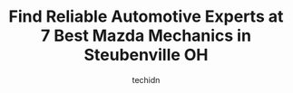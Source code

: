---
layout: ampstory
image: https://images.unsplash.com/photo-1536593053730-495056b74a05?ixlib=rb-4.0.3&ixid=MnwxMjA3fDB8MHxwaG90by1wYWdlfHx8fGVufDB8fHx8&auto=format&fit=crop&w=640&h=853&q=80
author: techidn
featured: false
description: When it comes to maintaining and repairing your vehicle in Steubenville OH, USA, you deserve nothing but the best. Thats why the 7 best Mazda Mechanic in the area are here to offer their ex
title: Find Reliable Automotive Experts at 7 Best Mazda Mechanics in Steubenville OH
cover:
   title: Find Reliable Automotive Experts at 7 Best Mazda Mechanics in Steubenville OH
   subtitle: Rickpate
   background: https://images.unsplash.com/photo-1536593053730-495056b74a05?ixlib=rb-4.0.3&ixid=MnwxMjA3fDB8MHxwaG90by1wYWdlfHx8fGVufDB8fHx8&auto=format&fit=crop&w=640&h=853&q=80

pages: 
 - layout: thirds
   top: <h1>#1 Team Toyota</h1>
   bottom: "<p>First, I called to inquire about a vehicle I was interested in, and was told I would receive a call back and did not. I got off work at 6 and rushed to the car lot to spe</p>"
   background: https://www.knot35.com/toplist/wp-content/uploads/2023/06/best-mazda-mechanic-1-in-steubenville-oh-1685840882.jpeg
   backgroundblur: true
 - layout: thirds
   top: <h1>#2 Sunset Motors Incorp</h1>
   bottom: "<p>2218 Sunset Blvd #2403, Steubenville, OH 43952, United States</p>"
   background: https://www.knot35.com/toplist/wp-content/uploads/2023/06/best-mazda-mechanic-2-in-steubenville-oh-1685840882.jpeg
   cta:
      link: https://www.knot35.com/toplist/find-reliable-automotive-experts-at-7-best-mazda-mechanics-in-steubenville-oh/
      text: Find Reliable Automotive Experts at 7 Best Mazda Mechanics in Steubenville OH
 - layout: thirds
   top: <h1>#3 Monro Auto Service and Tire Centers</h1>
   bottom: "<p>4248 Sunset Blvd, Steubenville, OH 43952, United States</p>"
   background: https://www.knot35.com/toplist/wp-content/uploads/2023/06/best-mazda-mechanic-3-in-steubenville-oh-1685840882.jpeg
   cta:
      link: https://www.knot35.com/toplist/find-reliable-automotive-experts-at-7-best-mazda-mechanics-in-steubenville-oh/
      text: Find Reliable Automotive Experts at 7 Best Mazda Mechanics in Steubenville OH
 - layout: thirds
   top: <h1>#4 Firestone Complete Auto Care</h1>
   bottom: "<p>432 Washington St, Steubenville, OH 43952, United States</p>"
   background: https://images.unsplash.com/photo-1531169509526-f8f1fdaa4a67?ixlib=rb-4.0.3&ixid=MnwxMjA3fDB8MHxwaG90by1wYWdlfHx8fGVufDB8fHx8&auto=format&fit=crop&w=640&h=853&q=80
   cta:
      link: https://www.knot35.com/toplist/find-reliable-automotive-experts-at-7-best-mazda-mechanics-in-steubenville-oh/
      text: Find Reliable Automotive Experts at 7 Best Mazda Mechanics in Steubenville OH
 - layout: thirds
   top: <h1>#5 Marcino Enterprises LLC</h1>
   bottom: "<p>207 Canton Rd, Wintersville, OH 43953, United States</p>"
   background: https://images.unsplash.com/photo-1509114397022-ed747cca3f65?ixlib=rb-4.0.3&ixid=MnwxMjA3fDB8MHxwaG90by1wYWdlfHx8fGVufDB8fHx8&auto=format&fit=crop&w=640&h=853&q=80
   cta:
      link: https://www.knot35.com/toplist/find-reliable-automotive-experts-at-7-best-mazda-mechanics-in-steubenville-oh/
      text: Find Reliable Automotive Experts at 7 Best Mazda Mechanics in Steubenville OH
 - layout: thirds
   top: <h1>#6 Walmart Auto Care Centers</h1>
   bottom: "<p>100 Mall Dr, Steubenville, OH 43952, United States</p>"
   background: https://images.unsplash.com/photo-1552083974-186346191183?ixlib=rb-4.0.3&ixid=MnwxMjA3fDB8MHxwaG90by1wYWdlfHx8fGVufDB8fHx8&auto=format&fit=crop&w=640&h=853&q=80
   cta:
      link: https://www.knot35.com/toplist/find-reliable-automotive-experts-at-7-best-mazda-mechanics-in-steubenville-oh/
      text: Find Reliable Automotive Experts at 7 Best Mazda Mechanics in Steubenville OH
 - layout: thirds
   top: <h1>#7 De Frank & Son Auto Body</h1>
   bottom: "<p>315 Two Ridge Rd, Wintersville, OH 43953, United States</p>"
   background: https://images.unsplash.com/photo-1534312527009-56c7016453e6?ixlib=rb-4.0.3&ixid=MnwxMjA3fDB8MHxwaG90by1wYWdlfHx8fGVufDB8fHx8&auto=format&fit=crop&w=640&h=853&q=80
   cta:
      link: https://www.knot35.com/toplist/find-reliable-automotive-experts-at-7-best-mazda-mechanics-in-steubenville-oh/
      text: Find Reliable Automotive Experts at 7 Best Mazda Mechanics in Steubenville OH
 - layout: thirds
   middle: Continue reading...
   background: https://images.unsplash.com/photo-1595364397663-fca4f075d796?ixlib=rb-4.0.3&ixid=MnwxMjA3fDB8MHxwaG90by1wYWdlfHx8fGVufDB8fHx8&auto=format&fit=crop&w=640&h=853&q=80
   cta:
      link: https://www.knot35.com/toplist/find-reliable-automotive-experts-at-7-best-mazda-mechanics-in-steubenville-oh/
      text: Find Reliable Automotive Experts at 7 Best Mazda Mechanics in Steubenville OH
      
---